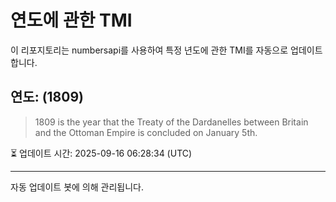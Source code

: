 
# 연도에 관한 TMI

이 리포지토리는 numbersapi를 사용하여 특정 년도에 관한 TMI를 자동으로 업데이트합니다.

## 연도: (1809)
> 1809 is the year that the Treaty of the Dardanelles between Britain and the Ottoman Empire is concluded on January 5th.

⏳ 업데이트 시간: 2025-09-16 06:28:34 (UTC)

---
자동 업데이트 봇에 의해 관리됩니다.
